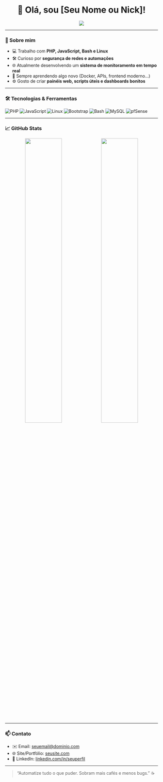 <h1 align="center">👋 Olá, sou [Seu Nome ou Nick]!</h1>

<p align="center">
  <img src="https://readme-typing-svg.herokuapp.com?font=Fira+Code&size=22&pause=1000&center=true&vCenter=true&width=440&lines=Desenvolvedor+Full-Stack;Entusiasta+de+Redes+e+Infraestrutura;Apaixonado+por+automação+e+monitoramento" />
</p>

---

### 🚀 Sobre mim

- 💻 Trabalho com **PHP, JavaScript, Bash e Linux**
- 🛠️ Curioso por **segurança de redes e automações**
- 🌐 Atualmente desenvolvendo um **sistema de monitoramento em tempo real**
- 🧠 Sempre aprendendo algo novo (Docker, APIs, frontend moderno...)
- ⚙️ Gosto de criar **painéis web, scripts úteis e dashboards bonitos**

---

### 🛠️ Tecnologias & Ferramentas

![PHP](https://img.shields.io/badge/-PHP-777BB4?style=flat-square&logo=php&logoColor=white)
![JavaScript](https://img.shields.io/badge/-JavaScript-F7DF1E?style=flat-square&logo=javascript&logoColor=black)
![Linux](https://img.shields.io/badge/-Linux-FCC624?style=flat-square&logo=linux&logoColor=black)
![Bootstrap](https://img.shields.io/badge/-Bootstrap-563D7C?style=flat-square&logo=bootstrap&logoColor=white)
![Bash](https://img.shields.io/badge/-Bash-4EAA25?style=flat-square&logo=gnu-bash&logoColor=white)
![MySQL](https://img.shields.io/badge/-MySQL-4479A1?style=flat-square&logo=mysql&logoColor=white)
![pfSense](https://img.shields.io/badge/-pfSense-005BAC?style=flat-square&logo=cisco&logoColor=white)

---

### 📈 GitHub Stats

<p align="center">
  <img width="49%" src="https://github-readme-stats.vercel.app/api?username=SEU_USUARIO&show_icons=true&theme=tokyonight" />
  <img width="49%" src="https://github-readme-streak-stats.herokuapp.com/?user=SEU_USUARIO&theme=tokyonight" />
</p>

---

### 📫 Contato

- ✉️ Email: seuemail@dominio.com  
- 🌐 Site/Portfólio: [seusite.com](https://seusite.com)  
- 💬 LinkedIn: [linkedin.com/in/seuperfil](https://linkedin.com/in/seuperfil)

---

> “Automatize tudo o que puder. Sobram mais cafés e menos bugs.” ☕
